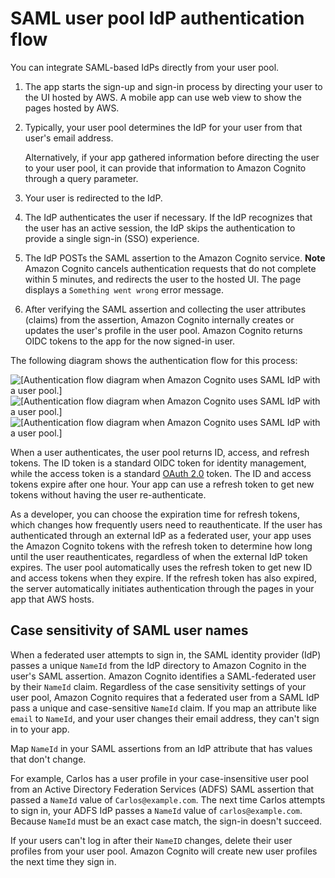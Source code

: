 # SAML user pool IdP authentication flow<a name="cognito-user-pools-saml-idp-authentication"></a>

You can integrate SAML\-based IdPs directly from your user pool\.

1. The app starts the sign\-up and sign\-in process by directing your user to the UI hosted by AWS\. A mobile app can use web view to show the pages hosted by AWS\.

1. Typically, your user pool determines the IdP for your user from that user's email address\.

   Alternatively, if your app gathered information before directing the user to your user pool, it can provide that information to Amazon Cognito through a query parameter\.

1. Your user is redirected to the IdP\.

1. The IdP authenticates the user if necessary\. If the IdP recognizes that the user has an active session, the IdP skips the authentication to provide a single sign\-in \(SSO\) experience\.

1. The IdP POSTs the SAML assertion to the Amazon Cognito service\.
**Note**  
Amazon Cognito cancels authentication requests that do not complete within 5 minutes, and redirects the user to the hosted UI\. The page displays a `Something went wrong` error message\.

1. After verifying the SAML assertion and collecting the user attributes \(claims\) from the assertion, Amazon Cognito internally creates or updates the user's profile in the user pool\. Amazon Cognito returns OIDC tokens to the app for the now signed\-in user\.

The following diagram shows the authentication flow for this process:

![\[Authentication flow diagram when Amazon Cognito uses SAML IdP with a user pool.\]](http://docs.aws.amazon.com/cognito/latest/developerguide/)![\[Authentication flow diagram when Amazon Cognito uses SAML IdP with a user pool.\]](http://docs.aws.amazon.com/cognito/latest/developerguide/)![\[Authentication flow diagram when Amazon Cognito uses SAML IdP with a user pool.\]](http://docs.aws.amazon.com/cognito/latest/developerguide/)

When a user authenticates, the user pool returns ID, access, and refresh tokens\. The ID token is a standard OIDC token for identity management, while the access token is a standard [OAuth 2\.0](https://oauth.net/2/) token\. The ID and access tokens expire after one hour\. Your app can use a refresh token to get new tokens without having the user re\-authenticate\. 

As a developer, you can choose the expiration time for refresh tokens, which changes how frequently users need to reauthenticate\. If the user has authenticated through an external IdP as a federated user, your app uses the Amazon Cognito tokens with the refresh token to determine how long until the user reauthenticates, regardless of when the external IdP token expires\. The user pool automatically uses the refresh token to get new ID and access tokens when they expire\. If the refresh token has also expired, the server automatically initiates authentication through the pages in your app that AWS hosts\.

## Case sensitivity of SAML user names<a name="saml-nameid-case-sensitivity"></a>

When a federated user attempts to sign in, the SAML identity provider \(IdP\) passes a unique `NameId` from the IdP directory to Amazon Cognito in the user's SAML assertion\. Amazon Cognito identifies a SAML\-federated user by their `NameId` claim\. Regardless of the case sensitivity settings of your user pool, Amazon Cognito requires that a federated user from a SAML IdP pass a unique and case\-sensitive `NameId` claim\. If you map an attribute like `email` to `NameId`, and your user changes their email address, they can't sign in to your app\.

Map `NameId` in your SAML assertions from an IdP attribute that has values that don't change\.

For example, Carlos has a user profile in your case\-insensitive user pool from an Active Directory Federation Services \(ADFS\) SAML assertion that passed a `NameId` value of `Carlos@example.com`\. The next time Carlos attempts to sign in, your ADFS IdP passes a `NameId` value of `carlos@example.com`\. Because `NameId` must be an exact case match, the sign\-in doesn't succeed\.

If your users can't log in after their `NameID` changes, delete their user profiles from your user pool\. Amazon Cognito will create new user profiles the next time they sign in\.